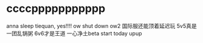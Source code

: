 # ccccppppppppppp
 anna sleep tiequan, yes!!!!
 ow shut down 
 ow2 国际服还能顶着延迟玩 5v5真是一团乱锅粥 6v6才是王道
 一心净土beta start today upup